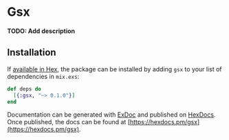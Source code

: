 # Gsx

**TODO: Add description**

## Installation

If [available in Hex](https://hex.pm/docs/publish), the package can be installed
by adding `gsx` to your list of dependencies in `mix.exs`:

```elixir
def deps do
  [{:gsx, "~> 0.1.0"}]
end
```

Documentation can be generated with [ExDoc](https://github.com/elixir-lang/ex_doc)
and published on [HexDocs](https://hexdocs.pm). Once published, the docs can
be found at [https://hexdocs.pm/gsx](https://hexdocs.pm/gsx).


